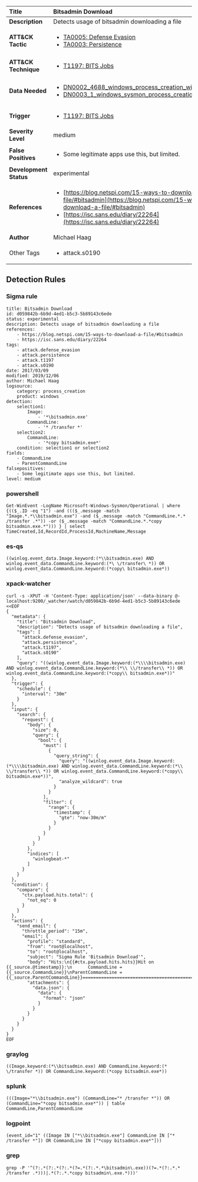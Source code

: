 | Title                    | Bitsadmin Download       |
|:-------------------------|:------------------|
| **Description**          | Detects usage of bitsadmin downloading a file |
| **ATT&amp;CK Tactic**    |  <ul><li>[TA0005: Defense Evasion](https://attack.mitre.org/tactics/TA0005)</li><li>[TA0003: Persistence](https://attack.mitre.org/tactics/TA0003)</li></ul>  |
| **ATT&amp;CK Technique** | <ul><li>[T1197: BITS Jobs](https://attack.mitre.org/techniques/T1197)</li></ul>  |
| **Data Needed**          | <ul><li>[DN0002_4688_windows_process_creation_with_commandline](../Data_Needed/DN0002_4688_windows_process_creation_with_commandline.md)</li><li>[DN0003_1_windows_sysmon_process_creation](../Data_Needed/DN0003_1_windows_sysmon_process_creation.md)</li></ul>  |
| **Trigger**              | <ul><li>[T1197: BITS Jobs](../Triggers/T1197.md)</li></ul>  |
| **Severity Level**       | medium |
| **False Positives**      | <ul><li>Some legitimate apps use this, but limited.</li></ul>  |
| **Development Status**   | experimental |
| **References**           | <ul><li>[https://blog.netspi.com/15-ways-to-download-a-file/#bitsadmin](https://blog.netspi.com/15-ways-to-download-a-file/#bitsadmin)</li><li>[https://isc.sans.edu/diary/22264](https://isc.sans.edu/diary/22264)</li></ul>  |
| **Author**               | Michael Haag |
| Other Tags           | <ul><li>attack.s0190</li></ul> | 

## Detection Rules

### Sigma rule

```
title: Bitsadmin Download
id: d059842b-6b9d-4ed1-b5c3-5b89143c6ede
status: experimental
description: Detects usage of bitsadmin downloading a file
references:
    - https://blog.netspi.com/15-ways-to-download-a-file/#bitsadmin
    - https://isc.sans.edu/diary/22264
tags:
    - attack.defense_evasion
    - attack.persistence
    - attack.t1197
    - attack.s0190
date: 2017/03/09
modified: 2019/12/06
author: Michael Haag
logsource:
    category: process_creation
    product: windows
detection:
    selection1:
        Image:
            - '*\bitsadmin.exe'
        CommandLine:
            - '* /transfer *'
    selection2:
        CommandLine:
            - '*copy bitsadmin.exe*'
    condition: selection1 or selection2
fields:
    - CommandLine
    - ParentCommandLine
falsepositives:
    - Some legitimate apps use this, but limited.
level: medium

```





### powershell
    
```
Get-WinEvent -LogName Microsoft-Windows-Sysmon/Operational | where {(($_.ID -eq "1") -and ((($_.message -match "Image.*.*\\bitsadmin.exe") -and ($_.message -match "CommandLine.*.* /transfer .*")) -or ($_.message -match "CommandLine.*.*copy bitsadmin.exe.*"))) } | select TimeCreated,Id,RecordId,ProcessId,MachineName,Message
```


### es-qs
    
```
((winlog.event_data.Image.keyword:(*\\bitsadmin.exe) AND winlog.event_data.CommandLine.keyword:(*\ \/transfer\ *)) OR winlog.event_data.CommandLine.keyword:(*copy\ bitsadmin.exe*))
```


### xpack-watcher
    
```
curl -s -XPUT -H 'Content-Type: application/json' --data-binary @- localhost:9200/_watcher/watch/d059842b-6b9d-4ed1-b5c3-5b89143c6ede <<EOF
{
  "metadata": {
    "title": "Bitsadmin Download",
    "description": "Detects usage of bitsadmin downloading a file",
    "tags": [
      "attack.defense_evasion",
      "attack.persistence",
      "attack.t1197",
      "attack.s0190"
    ],
    "query": "((winlog.event_data.Image.keyword:(*\\\\bitsadmin.exe) AND winlog.event_data.CommandLine.keyword:(*\\ \\/transfer\\ *)) OR winlog.event_data.CommandLine.keyword:(*copy\\ bitsadmin.exe*))"
  },
  "trigger": {
    "schedule": {
      "interval": "30m"
    }
  },
  "input": {
    "search": {
      "request": {
        "body": {
          "size": 0,
          "query": {
            "bool": {
              "must": [
                {
                  "query_string": {
                    "query": "((winlog.event_data.Image.keyword:(*\\\\bitsadmin.exe) AND winlog.event_data.CommandLine.keyword:(*\\ \\/transfer\\ *)) OR winlog.event_data.CommandLine.keyword:(*copy\\ bitsadmin.exe*))",
                    "analyze_wildcard": true
                  }
                }
              ],
              "filter": {
                "range": {
                  "timestamp": {
                    "gte": "now-30m/m"
                  }
                }
              }
            }
          }
        },
        "indices": [
          "winlogbeat-*"
        ]
      }
    }
  },
  "condition": {
    "compare": {
      "ctx.payload.hits.total": {
        "not_eq": 0
      }
    }
  },
  "actions": {
    "send_email": {
      "throttle_period": "15m",
      "email": {
        "profile": "standard",
        "from": "root@localhost",
        "to": "root@localhost",
        "subject": "Sigma Rule 'Bitsadmin Download'",
        "body": "Hits:\n{{#ctx.payload.hits.hits}}Hit on {{_source.@timestamp}}:\n      CommandLine = {{_source.CommandLine}}\nParentCommandLine = {{_source.ParentCommandLine}}================================================================================\n{{/ctx.payload.hits.hits}}",
        "attachments": {
          "data.json": {
            "data": {
              "format": "json"
            }
          }
        }
      }
    }
  }
}
EOF

```


### graylog
    
```
((Image.keyword:(*\\bitsadmin.exe) AND CommandLine.keyword:(* \/transfer *)) OR CommandLine.keyword:(*copy bitsadmin.exe*))
```


### splunk
    
```
(((Image="*\\bitsadmin.exe") (CommandLine="* /transfer *")) OR (CommandLine="*copy bitsadmin.exe*")) | table CommandLine,ParentCommandLine
```


### logpoint
    
```
(event_id="1" ((Image IN ["*\\bitsadmin.exe"] CommandLine IN ["* /transfer *"]) OR CommandLine IN ["*copy bitsadmin.exe*"]))
```


### grep
    
```
grep -P '^(?:.*(?:.*(?:.*(?=.*(?:.*.*\bitsadmin\.exe))(?=.*(?:.*.* /transfer .*)))|.*(?:.*.*copy bitsadmin\.exe.*)))'
```



